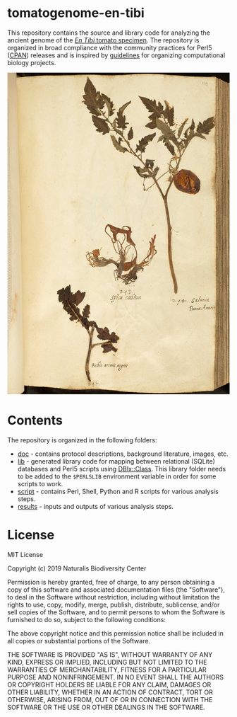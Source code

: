 # tomatogenome-en-tibi

This repository contains the source and library code for analyzing the ancient genome
of the [_En Tibi_ tomato specimen](https://data.biodiversitydata.nl/naturalis/specimen/L.2111092).
The repository is organized in broad compliance with the community practices for Perl5 
([CPAN](http://cpan.org)) releases and is inspired by 
[guidelines](https://doi.org/10.1371/journal.pcbi.1000424) for organizing computational
biology projects.

![](doc/background/L.2111092.jpg)

# Contents

The repository is organized in the following folders:

- [doc](doc) - contains protocol descriptions, background literature, images, etc.
- [lib](lib) - generated library code for mapping between relational (SQLite)
  databases and Perl5 scripts using [DBIx::Class](https://search.cpan.org/dist/DBIx-Class).
  This library folder needs to be added to the `$PERL5LIB` environment variable
  in order for some scripts to work.
- [script](script) - contains Perl, Shell, Python and R scripts for various
  analysis steps.  
- [results](results) - inputs and outputs of various analysis steps.  

# License

MIT License

Copyright (c) 2019 Naturalis Biodiversity Center

Permission is hereby granted, free of charge, to any person obtaining a copy
of this software and associated documentation files (the "Software"), to deal
in the Software without restriction, including without limitation the rights
to use, copy, modify, merge, publish, distribute, sublicense, and/or sell
copies of the Software, and to permit persons to whom the Software is
furnished to do so, subject to the following conditions:

The above copyright notice and this permission notice shall be included in all
copies or substantial portions of the Software.

THE SOFTWARE IS PROVIDED "AS IS", WITHOUT WARRANTY OF ANY KIND, EXPRESS OR
IMPLIED, INCLUDING BUT NOT LIMITED TO THE WARRANTIES OF MERCHANTABILITY,
FITNESS FOR A PARTICULAR PURPOSE AND NONINFRINGEMENT. IN NO EVENT SHALL THE
AUTHORS OR COPYRIGHT HOLDERS BE LIABLE FOR ANY CLAIM, DAMAGES OR OTHER
LIABILITY, WHETHER IN AN ACTION OF CONTRACT, TORT OR OTHERWISE, ARISING FROM,
OUT OF OR IN CONNECTION WITH THE SOFTWARE OR THE USE OR OTHER DEALINGS IN THE
SOFTWARE.

